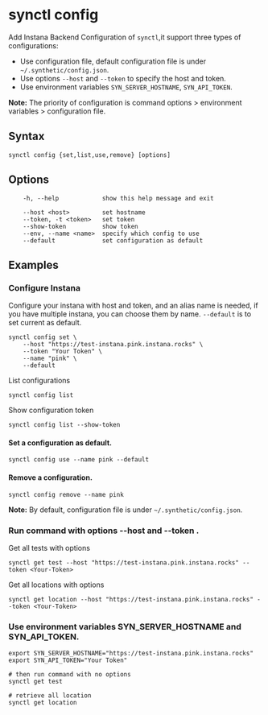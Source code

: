 # synctl config

Add Instana Backend Configuration of `synctl`,it support three types of configurations:
- Use configuration file, default configuration file is under `~/.synthetic/config.json`.
- Use options `--host` and `--token` to specify the host and token.
- Use environment variables `SYN_SERVER_HOSTNAME`, `SYN_API_TOKEN`.

**Note:** The priority of configuration is command options > environment variables > configuration file.

## Syntax
```
synctl config {set,list,use,remove} [options]
```

## Options

```
    -h, --help            show this help message and exit

    --host <host>         set hostname
    --token, -t <token>   set token
    --show-token          show token
    --env, --name <name>  specify which config to use
    --default             set configuration as default
```

## Examples

### Configure Instana

Configure your instana with host and token, and an alias name is needed, if you have multiple instana, you can choose them by name. `--default` is to set current as default.
```
synctl config set \
    --host "https://test-instana.pink.instana.rocks" \
    --token "Your Token" \
    --name "pink" \
    --default
```

List configurations
```
synctl config list
```

Show configuration token
```
synctl config list --show-token
```

#### Set a configuration as default.
```
synctl config use --name pink --default
```

#### Remove a configuration.
```
synctl config remove --name pink
```
**Note:** By default, configuration file is under `~/.synthetic/config.json`.

### Run command with options --host <host> and --token <token>.

Get all tests with options
```
synctl get test --host "https://test-instana.pink.instana.rocks" --token <Your-Token>
```

Get all locations with options
```
synctl get location --host "https://test-instana.pink.instana.rocks" --token <Your-Token>
```

### Use environment variables SYN_SERVER_HOSTNAME and SYN_API_TOKEN.

```
export SYN_SERVER_HOSTNAME="https://test-instana.pink.instana.rocks"
export SYN_API_TOKEN="Your Token"

# then run command with no options
synctl get test

# retrieve all location
synctl get location
```
